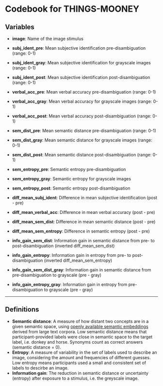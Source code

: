 # Codebook for THINGS-MOONEY

## Variables

- **image**: Name of the image stimulus

- **subj_ident_pre**: Mean subjective identification pre-disambiguation (range: 0-1)
- **subj_ident_gray**: Mean subjective identification for grayscale images (range: 0-1)
- **subj_ident_post**: Mean subjective identification post-disambiguation (range: 0-1)

- **verbal_acc_pre**: Mean verbal accuracy pre-disambiguation (range: 0-1)
- **verbal_acc_gray**: Mean verbal accuracy for grayscale images (range: 0-1)
- **verbal_acc_post**: Mean verbal accuracy post-disambiguation (range: 0-1)

- **sem_dist_pre**: Mean semantic distance pre-disambiguation (range: 0-1)
- **sem_dist_gray**: Mean semantic distance for grayscale images (range: 0-1)
- **sem_dist_post**: Mean semantic distance post-disambiguation (range: 0-1)

- **sem_entropy_pre**: Semantic entropy pre-disambiguation
- **sem_entropy_gray**: Semantic entropy for grayscale images
- **sem_entropy_post**: Semantic entropy post-disambiguation

- **diff_mean_subj_ident**: Difference in mean subjective identification (post - pre)
- **diff_mean_verbal_acc**: Difference in mean verbal accuracy (post - pre)
- **diff_mean_sem_dist**: Difference in mean semantic distance (post - pre)
- **diff_mean_sem_entropy**: Difference in semantic entropy (post - pre)

- **info_gain_sem_dist**: Information gain in semantic distance from pre- to post-disambiguation (inverted diff_mean_sem_dist)
- **info_gain_entropy**: Information gain in entropy from pre- to post-disambiguation (inverted diff_mean_sem_entropy)
- **info_gain_sem_dist_gray**: Information gain in semantic distance from pre-disambiguation to grayscale (pre - gray)
- **info_gain_entropy_gray**: Information gain in entropy from pre-disambiguation to grayscale (pre - gray)

---

## Definitions

- **Semantic distance**: A measure of how distant two concepts are in a given semantic space, using [openly available semantic embeddings](https://osf.io/jum2f/) derived from large text corpora. Low semantic distance means that participant-provided labels were close in semantic space to the target label, i.e. donkey and horse. Synonyms count as correct answers (semantic distance = 0).
- **Entropy**: A measure of variability in the set of labels used to describe an image, considering the amount and frequencies of different guesses. Low entropy means participants used a small and consistent set of labels to descirbe an image.
- **Information gain**: The reduction in semantic distance or uncertainty (entropy) after exposure to a stimulus, i.e. the greyscale image.